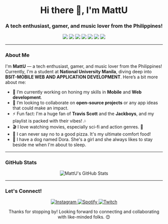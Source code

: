 <h1 align="center">Hi there 👋, I'm MattU</h1>
<h3 align="center">A tech enthusiast, gamer, and music lover from the Philippines!</h3>

<p align="center">
  <img src="https://img.shields.io/badge/Java-ED8B00?style=for-the-badge&logo=java&logoColor=white"/>
  <img src="https://img.shields.io/badge/Flutter-02569B?style=for-the-badge&logo=flutter&logoColor=white"/>
  <img src="https://img.shields.io/badge/Dart-0175C2?style=for-the-badge&logo=dart&logoColor=white"/>
  <img src="https://img.shields.io/badge/HTML-E34F26?style=for-the-badge&logo=html5&logoColor=white"/>
  <img src="https://img.shields.io/badge/JavaScript-F7DF1E?style=for-the-badge&logo=javascript&logoColor=black"/>
  <img src="https://img.shields.io/badge/Front_End-61DAFB?style=for-the-badge&logo=react&logoColor=black"/>
  <img src="https://img.shields.io/badge/Backend-000000?style=for-the-badge&logo=backend&logoColor=white"/>
</p>

---

### About Me

I'm **MattU** — a tech enthusiast, gamer, and music lover from the Philippines! Currently, I'm a student at **National University Manila**, diving deep into **BSIT-MOBILE WEB AND APPLICATION DEVELOPMENT**. Here’s a bit more about me:

- 🔭 I’m currently working on honing my skills in **Mobile** and **Web development**.
- 👯 I’m looking to collaborate on **open-source projects** or any app ideas that could make an impact.
- ⚡ Fun fact: I'm a huge fan of **Travis Scott** and the **Jackboys**, and my playlist is packed with their vibes! 🎶
- 🎬 I love watching movies, especially sci-fi and action genres. 🍿
- 🍕 I can never say no to a good pizza. It's my ultimate comfort food!
- 🐶 I have a dog named Dora. She's a girl and she always likes to stay beside me when I'm about to sleep.

---

### GitHub Stats
<p align="center">
  <img src="https://github-readme-stats.vercel.app/api?username=MattU27&show_icons=true&hide_border=true&theme=radical" alt="MattU's GitHub Stats"/>
</p>

---

### Let's Connect!
<p align="center">
  <a href="https://www.instagram.com/mateo_otnab/">
    <img src="https://img.shields.io/badge/Instagram-E4405F?style=for-the-badge&logo=instagram&logoColor=white" alt="Instagram"/>
  </a>
  <a href="https://open.spotify.com/user/jlehmbeck">
    <img src="https://img.shields.io/badge/Spotify-1DB954?style=for-the-badge&logo=spotify&logoColor=white" alt="Spotify"/>
  </a>
  <a href="https://www.twitch.tv/mattu2_7">
    <img src="https://img.shields.io/badge/Twitch-9146FF?style=for-the-badge&logo=twitch&logoColor=white" alt="Twitch"/>
  </a>
</p>

<p align="center">
  Thanks for stopping by! Looking forward to connecting and collaborating with like-minded folks. 😊
</p>
